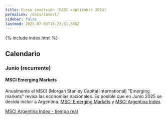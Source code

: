 ```yaml
---
title: Curso inversión (EADI septiembre 2024)
permalink: /docs/invest/
sidebar: false
lastmod: 2025-07-03T18:23:31.885Z
---
```


{% include index.html %}

## Calendario

### Junio (recurrente)

#### MSCI Emerging Markets
Anualmente el MSCI (Morgan Stanley Capital International) "Emerging markets" revisa las economías nacionales. Es posible que en Junio 2025 se decida incluir a Argentina. [MSCI Emerging Markets](https://www.msci.com/www/fact-sheet/msci-emerging-markets-index/07149641) y [MSCI Argentina Index](https://www.msci.com/documents/10199/e0dfd20e-1f6e-4790-9584-6310b9a3b428).

[MSCI Argentina Index - tiempo real ](https://es.investing.com/indices/msci-argentina)
